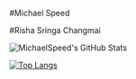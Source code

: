 
#Michael Speed

#Risha Sringa Changmai

![MichaelSpeed's GitHub Stats](https://github-readme-stats.vercel.app/api?username=michaelspeed&show_icons=true&count_private=true)


[![Top Langs](https://github-readme-stats.vercel.app/api/top-langs/?username=michaelspeed&count_private=true?hide=c,assembly)](https://github.com/michaelspeed)
